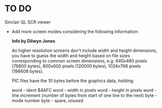 # TO DO
Sinclair QL SCR viewer

- Add more screen modes considering the following information:

    __Info by Dilwyn Jones__

    As higher resolution screens don't include width and height dimensions, you have to guess the width and height based on file sizes corresponding to common screen dimensions, e.g. 640x480 pixels (76800 bytes), 800x600 pixels (120000 bytes), 1024x768 pixels (196608 bytes).

    PIC files have the 10 bytes before the graphics data, holding:

    word - ident $4AFC
    word - width in pixels
    word - height in pixels
    word - line increment (number of bytes from start of one line to the next)
    byte - mode number
    byte - spare, unused
    